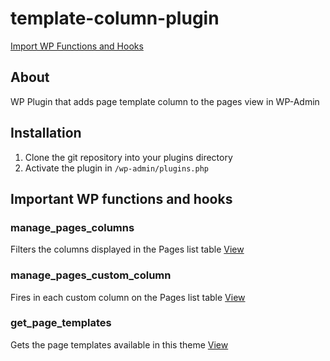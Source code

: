 # template-column-plugin
[Import WP Functions and Hooks](#Important-WP-functions-and-hooks)


## About
WP Plugin that adds page template column to the pages view in WP-Admin

## Installation

1. Clone the git repository into your plugins directory
2. Activate the plugin in `/wp-admin/plugins.php`

## Important WP functions and hooks 

### manage_pages_columns
Filters the columns displayed in the Pages list table
[View](https://developer.wordpress.org/reference/hooks/manage_pages_columns/)

### manage_pages_custom_column
Fires in each custom column on the Pages list table
[View](https://developer.wordpress.org/reference/hooks/manage_pages_custom_column/)

### get_page_templates
Gets the page templates available in this theme
[View](https://developer.wordpress.org/reference/functions/get_page_templates/)